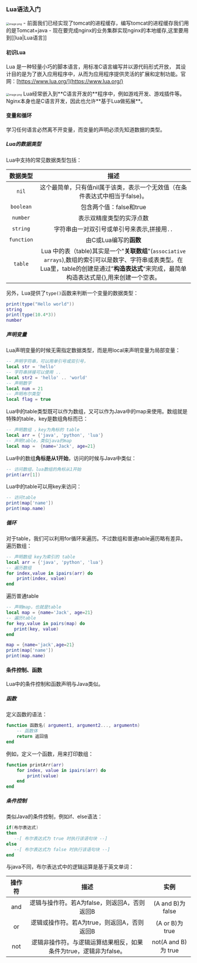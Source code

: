 ### Lua语法入门

<img src="https://article.biliimg.com/bfs/article/d24bf41519068dcf0cd171f8314b4bd8c0b3cd09.png" alt="image.png" style="zoom:50%;" />
- 前面我们已经实现了tomcat的进程缓存，编写tomcat的进程缓存我们用的是Tomcat+java
- 现在要完成nginx的业务集群实现nginx的本地缓存,这里要用到[[lua|Lua语言]]

#### 初识Lua

Lua 是一种轻量小巧的脚本语言，用标准C语言编写并以源代码形式开放， 其设计目的是为了嵌入应用程序中，从而为应用程序提供灵活的扩展和定制功能。官网：[https://www.lua.org/](https://www.lua.org/)

<img src="http://www.lua.org/images/lua30.gif" alt="image.png" style="zoom:50%;" />
Lua经常嵌入到**C语言开发的**程序中，例如游戏开发、游戏插件等。Nginx本身也是C语言开发，因此也允许**基于Lua做拓展**。

#### 变量和循环

学习任何语言必然离不开变量，而变量的声明必须先知道数据的类型。

##### Lua的数据类型

Lua中支持的常见数据类型包括：

|数据类型|描述|
|:-:|:-:|
|`nil`|这个最简单，只有值nil属于该类，表示一个无效值（在条件表达式中相当于false)。|
|`boolean`| 包含两个值：false和true |
| `number` | 表示双精度类型的实浮点数 |
| `string` |字符串由一对双引号或单引号来表示,拼接用`..`|
| `function` |由C或Lua编写的**函数** |
| `table` |Lua 中的表（table)其实是一个"**关联数组**"(`associative arrays`),数组的索引可以是数字、字符串或表类型。在Lua里，table的创建是通过”**构造表达式**“来完成，最简单构造表达式是{},用来创建一个空表。|

另外，Lua提供了`type()`函数来判断一个变量的数据类型：

```lua
print(type("Hello world")) 
string 
print(type(10.4*3)) 
number 

```

##### 声明变量

Lua声明变量的时候无需指定数据类型，而是用local来声明变量为局部变量：
```lua
-- 声明字符串，可以用单引号或双引号，
local str = 'hello'
-- 字符串拼接可以使用 ..
local str2 = 'hello' .. 'world'
-- 声明数字
local num = 21
-- 声明布尔类型
local flag = true
```

Lua中的table类型既可以作为数组，又可以作为Java中的map来使用。数组就是特殊的table，key是数组角标而已：

```lua
-- 声明数组 ，key为角标的 table
local arr = {'java', 'python', 'lua'}
-- 声明table，类似java的map
local map =  {name='Jack', age=21}
```

Lua中的数组**角标是从1开始**，访问的时候与Java中类似：

```lua
-- 访问数组，lua数组的角标从1开始
print(arr[1])
```

Lua中的table可以用key来访问：

```lua
-- 访问table
print(map['name'])
print(map.name)
```

##### 循环

对于table，我们可以利用for循环来遍历。不过数组和普通table遍历略有差异。
遍历数组：
```lua
-- 声明数组 key为索引的 table
local arr = {'java', 'python', 'lua'}
-- 遍历数组
for index,value in ipairs(arr) do
    print(index, value) 
end
```

遍历普通table
```lua
-- 声明map，也就是table
local map = {name='Jack', age=21}
-- 遍历table
for key,value in pairs(map) do
   print(key, value) 
end

map = {name='jack',age=21}
print(map['name'])
print(map.name)
```

#### 条件控制、函数

Lua中的条件控制和函数声明与Java类似。

##### 函数

定义函数的语法：

```lua
function 函数名( argument1, argument2..., argumentn)
    -- 函数体
    return 返回值
end
```

例如，定义一个函数，用来打印数组：

```lua
function printArr(arr)
    for index, value in ipairs(arr) do
        print(value)
    end
end
```

##### 条件控制

类似Java的条件控制，例如if、else语法：

```lua
if(布尔表达式)
then
   --[ 布尔表达式为 true 时执行该语句块 --]
else
   --[ 布尔表达式为 false 时执行该语句块 --]
end
```

与java不同，布尔表达式中的逻辑运算是基于英文单词：

|操作符|描述|实例|
|:-:|:-:|:-:|
| and    |逻辑与操作符。若A为false，则返回A，否则返回B| (A and B)为 false   |
| or     |逻辑或操作符。若A为true，则返回A，否则返回B| (A or B)为 true     |
| not    |逻辑非操作符。与逻辑运算结果相反，如果条件为true，逻辑非为false。| not(A and B)为 true |
